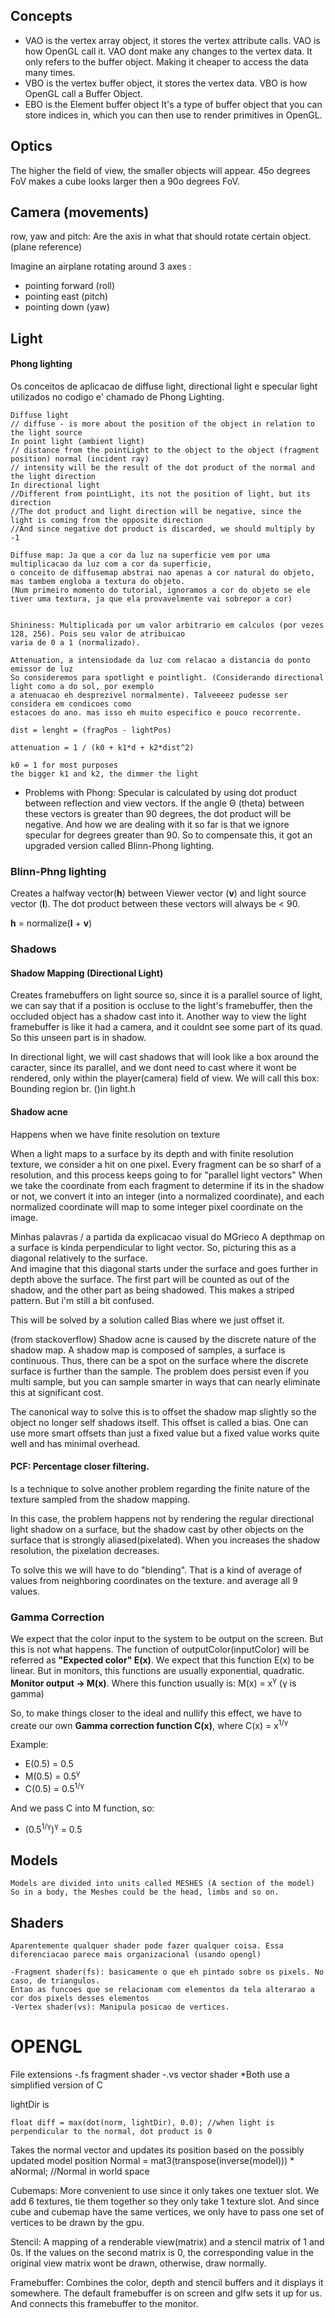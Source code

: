 ## Concepts
* VAO is the vertex array object, it stores the vertex attribute calls. VAO is how OpenGL call it. VAO dont make any changes to the vertex data. It only refers to the buffer object. Making it cheaper to access the data many times.
* VBO is the vertex buffer object, it stores the vertex data. VBO is how OpenGL call a Buffer Object.
* EBO is the Element buffer object It's a type of buffer object that you can store indices in, which you can then use to render primitives in OpenGL.

## Optics
The higher the field of view, the smaller objects will appear. 45o degrees FoV makes a cube looks larger then a 90o degrees FoV.

## Camera (movements)
row, yaw and pitch: Are the axis in what that should rotate certain object.  (plane reference)

Imagine an airplane rotating around 3 axes :
* pointing forward (roll)
* pointing east (pitch)
* pointing down (yaw) 

## Light 

#### Phong lighting

Os conceitos de aplicacao de diffuse light, directional light e specular light utilizados no codigo e' chamado de Phong Lighting.

    Diffuse light 
    // diffuse - is more about the position of the object in relation to the light source
    In point light (ambient light)
    // distance from the pointLight to the object to the object (fragment position) normal (incident ray)
    // intensity will be the result of the dot product of the normal and the light direction 
    In directional light
    //Different from pointLight, its not the position of light, but its direction
    //The dot product and light direction will be negative, since the light is coming from the opposite direction
    //And since negative dot product is discarded, we should multiply by -1

    Diffuse map: Ja que a cor da luz na superficie vem por uma multiplicacao da luz com a cor da superficie,
    o conceito de diffusemap abstrai nao apenas a cor natural do objeto, mas tambem engloba a textura do objeto.
    (Num primeiro momento do tutorial, ignoramos a cor do objeto se ele tiver uma textura, ja que ela provavelmente vai sobrepor a cor)


    Shininess: Multiplicada por um valor arbitrario em calculos (por vezes 128, 256). Pois seu valor de atribuicao
    varia de 0 a 1 (normalizado).

    Attenuation, a intensiodade da luz com relacao a distancia do ponto emissor de luz
    So consideremos para spotlight e pointlight. (Considerando directional light como a do sol, por exemplo
    a atenuacao eh desprezivel normalmente). Talveeeez pudesse ser considera em condicoes como 
    estacoes do ano. mas isso eh muito especifico e pouco recorrente.

    dist = lenght = (fragPos - lightPos)

    attenuation = 1 / (k0 + k1*d + k2*dist^2) 

    k0 = 1 for most purposes
    the bigger k1 and k2, the dimmer the light

* Problems with Phong: Specular is calculated by using dot product between reflection and view vectors. If the angle Θ (theta) between these vectors is greater than 90 degrees, the dot product will be negative.
And how we are dealing with it so far is that we ignore specular for degrees greater than 90.
So to compensate this, it got an upgraded version called Blinn-Phong lighting.

### Blinn-Phng lighting

Creates a halfway vector(**h**) between Viewer vector (**v**) and light source vector (**l**). The dot product between these vectors will always be < 90.

**h** = normalize(**l** + **v**)

### Shadows
#### Shadow Mapping (Directional Light)

Creates framebuffers on light source so, since it is a parallel source of light, we can say that if a position is occluse to the light's framebuffer, then the occluded object has a shadow cast into it. Another way to view the light framebuffer is like it had a camera, and it couldnt see some part of its quad. So this unseen part is in shadow.

In directional light, we will cast shadows that will look like a box around the caracter, since its parallel, and we dont need to cast where it wont be rendered, only within the player(camera) field of view. We will call this box: Bounding region br. ()in light.h

#### Shadow acne
Happens when we have finite resolution on texture

When a light maps to a surface by its depth and with finite resolution texture, we consider a hit on one pixel.
Every fragment can be so sharf of a resolution, and this process keeps going to for "parallel light vectors"
When we take the coordinate from each fragment to determine if its in the shadow or not, we convert it into an integer (into a normalized coordinate), and each normalized coordinate will map to some integer pixel coordinate on the image.

Minhas palavras / a partida da explicacao visual do MGrieco
A depthmap on a surface is kinda perpendicular to light vector. So, picturing this as a diagonal relatively to the surface.  
And imagine that this diagonal starts under the surface and goes further in depth above the surface. 
The first part will be counted as out of the shadow, and the other part as being shadowed.  This makes a striped pattern.
But i'm still a bit confused.

This will be solved by a solution called Bias where we just offset it.

(from stackoverflow)
Shadow acne is caused by the discrete nature of the shadow map. A shadow map is composed of samples, a surface is continuous. Thus, there can be a spot on the surface where the discrete surface is further than the sample. The problem does persist even if you multi sample, but you can sample smarter in ways that can nearly eliminate this at significant cost.

The canonical way to solve this is to offset the shadow map slightly so the object no longer self shadows itself. This offset is called a bias. One can use more smart offsets than just a fixed value but a fixed value works quite well and has minimal overhead.

#### PCF: Percentage closer filtering.
Is a technique to solve another problem regarding the finite nature of the texture sampled from the shadow mapping.

In this case, the problem happens not by rendering the regular directional light shadow on a surface, but the shadow
cast by other objects on the surface that is strongly aliased(pixelated). When you increases the shadow resolution, the pixelation decreases. 

To solve this we will have to do "blending".  That is a kind of average of values from neighboring coordinates on the texture. and average all 9 values.


### Gamma Correction

We expect that the color input to the system to be output on the screen. But this is not what happens.
The function of outputColor(inputColor) will be referred as **"Expected color" E(x)**.
We expect that this function E(x) to be linear. But in monitors, this functions are usually exponential, quadratic.
**Monitor output -> M(x)**. Where this function usually is: M(x) = x<sup>γ</sup> (γ is gamma)

So, to make things closer to the ideal and nullify this effect, we have to create our own **Gamma correction function C(x)**, where
C(x) = x<sup>1/γ</sup> 

Example:

* E(0.5) = 0.5
* M(0.5) = 0.5<sup>γ</sup>
* C(0.5) = 0.5<sup>1/γ</sup> 

And we pass C into M function, so:

* (0.5<sup>1/γ</sup>)<sup>γ</sup> = 0.5

## Models
    Models are divided into units called MESHES (A section of the model)
    So in a body, the Meshes could be the head, limbs and so on. 

## Shaders
    Aparentemente qualquer shader pode fazer qualquer coisa. Essa diferenciacao parece mais organizacional (usando opengl) 

    -Fragment shader(fs): basicamente o que eh pintado sobre os pixels. No caso, de triangulos.
    Entao as funcoes que se relacionam com elementos da tela alterarao a cor dos pixels desses elementos
    -Vertex shader(vs): Manipula posicao de vertices. 


# OPENGL
File extensions
-.fs fragment shader 
-.vs vector shader
*Both use a simplified version of C

lightDir is 

    float diff = max(dot(norm, lightDir), 0.0); //when light is perpendicular to the normal, dot product is 0


Takes the normal vector and updates its position based on the possibly updated model position
Normal = mat3(transpose(inverse(model))) * aNormal; //Normal in world space

Cubemaps: More convenient to use since it only takes one textuer slot. We add 6 textures, tie them together so they only take 1 texture slot.
And since cube and cubemap have the same vertices, we only have to pass one set of vertices to be drawn by the gpu.

Stencil: A mapping of a renderable view(matrix) and a stencil matrix of 1 and 0s. If the values on the second matrix is 0, the corresponding value in the original  view matrix wont be drawn, otherwise, draw normally.

Framebuffer: Combines the color, depth and stencil buffers and it displays it somewhere. The default framebuffer is on screen and glfw sets it up for us. And connects this framebuffer to the monitor.